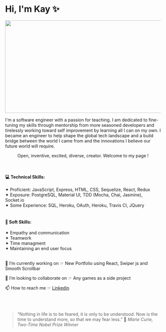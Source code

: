 # Hi, I'm Kay ✨
<p align="center">
<img width="560" height="300" src="https://media.giphy.com/media/l0Ex7JJvEwVXuyOTS/giphy.gif" 
 </p> 

<p> I'm a software engineer with a passion for teaching. I am dedicated to fine-tuning my skills through mentorship from more seasoned developers and tirelessly working toward self improvement by learning all I can on my own. I became an engineer to help shape the global tech landscape and a build bridge between the world I came from and the innovations I believe our future world will require.</p> 
<p align="center"> Open, inventive, excited, diverse, creator. Welcome to my page !</p>  
<br>

#### 💻 Technical Skills:
<!-- <img align="right" width="100" height="100" src="https://media.giphy.com/media/Qc0BxWM9TxljvJug2x/giphy.gif?cid=ecf05e47b2kowf6pyp2950cxg9351q17agbubj3evq9fuxcr&rid=giphy.gif&ct=g"> -->
✦ Proficient: JavaScript, Express, HTML, CSS, Sequelize, React, Redux <br>
✦ Exposure: PostgreSQL, Material UI, TDD (Mocha, Chai, Jasmine), Socket.io <br>
✦ Some Experience: SQL, Heroku, OAuth, Heroku, Travis CI, JQuery <br>
<br>

#### 🍦 Soft Skills:
<!-- <img align="right" width="100" height="100" src="https://media.giphy.com/media/3oz8xReQhgHedm8q8E/giphy.gif"> -->
✦ Empathy and communication <br>
✦ Teamwork <br>
✦ Time managment <br>
✦ Maintaining an end user focus <br>
<br>


🔭 I’m currently working on
☞ New Portfolio using React, Swiper js and Smooth Scrollbar

<!-- 🌱 I’m currently learning
☞ Kaboom  -->

👯 I’m looking to collaborate on
☞ Any games as a side project 

📫 How to reach me 
☞ [Linkedin](https://www.linkedin.com/in/kay-hardeman/)

<br> 
<br>


> “Nothing in life is to be feared, it is only to be understood. Now is the time to understand more, so that we may fear less.” 🌸 
> *Marie Curie, Two-Time Nobel Prize Winner* 
>  
<br>


<!--
**kyvycodes/kyvycodes** is a ✨ _special_ ✨ repository because its `README.md` (this file) appears on your GitHub profile.

ideas to add later on:
- 🤔 I’m looking for help with ...
- 💬 Ask me about ...
- ⚡ Fun fact: ... 👋
---
-->
